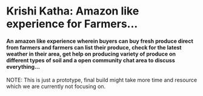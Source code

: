 # Krishi Katha: Amazon like experience for Farmers...

#### An amazon like experience wherein buyers can buy fresh produce direct  from farmers and farmers can list their produce, check for the latest weather in their area, get help on producing variety of produce on different types of soil and a open community chat area to discuss everything...

NOTE: This is just a prototype, final build might take more time and resource which we are currently not focusing on.
